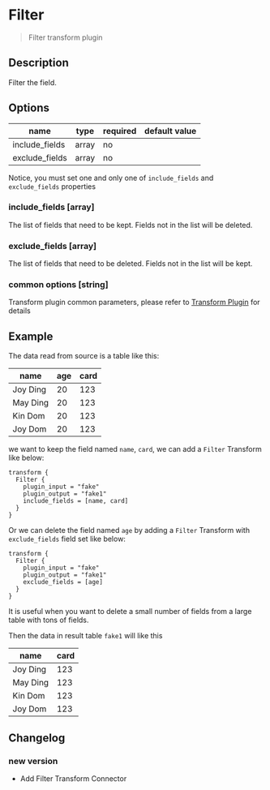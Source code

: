 # Filter

> Filter transform plugin

## Description

Filter the field.

## Options

|      name      | type  | required | default value |
|----------------|-------|----------|---------------|
| include_fields | array | no       |               |
| exclude_fields | array | no       |               |

Notice, you must set one and only one of `include_fields` and `exclude_fields` properties

### include_fields [array]

The list of fields that need to be kept. Fields not in the list will be deleted.

### exclude_fields [array]

The list of fields that need to be deleted. Fields not in the list will be kept.

### common options [string]

Transform plugin common parameters, please refer to [Transform Plugin](common-options.md) for details

## Example

The data read from source is a table like this:

|   name   | age | card |
|----------|-----|------|
| Joy Ding | 20  | 123  |
| May Ding | 20  | 123  |
| Kin Dom  | 20  | 123  |
| Joy Dom  | 20  | 123  |

we want to keep the field named `name`, `card`, we can add a `Filter` Transform like below:

```
transform {
  Filter {
    plugin_input = "fake"
    plugin_output = "fake1"
    include_fields = [name, card]
  }
}
```

Or we can delete the field named `age` by adding a `Filter` Transform with `exclude_fields` field set like below:

```
transform {
  Filter {
    plugin_input = "fake"
    plugin_output = "fake1"
    exclude_fields = [age]
  }
}
```

It is useful when you want to delete a small number of fields from a large table with tons of fields.

Then the data in result table `fake1` will like this

|   name   | card |
|----------|------|
| Joy Ding | 123  |
| May Ding | 123  |
| Kin Dom  | 123  |
| Joy Dom  | 123  |

## Changelog

### new version

- Add Filter Transform Connector

